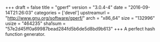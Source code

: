 +++
draft = false
title = "gperf"
version = "3.0.4-4"
date = "2016-09-14T21:26:03"
categories = ['devel']
upstreamurl = "http://www.gnu.org/software/gperf/"
arch = "x86_64"
size = "132996"
usize = "464235"
sha1sum = "57e2d45ff0a69987bead284fd5b6de5d8bd9b613"
+++
A perfect hash function generator.